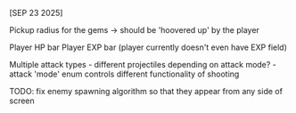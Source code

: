 [SEP 23 2025]

Pickup radius for the gems -> should be 'hoovered up' by the player

Player HP bar
Player EXP bar (player currently doesn't even have EXP field)

Multiple attack types
    - different projectiles depending on attack mode?
    - attack 'mode' enum controls different functionality of shooting

TODO:
    fix enemy spawning algorithm so that they appear from any side of screen



